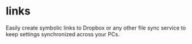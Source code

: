 # links
Easily create symbolic links to Dropbox or any other file sync service to keep settings synchronized across your PCs.
